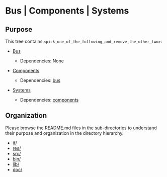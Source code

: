 # Bus | Components | Systems

## Purpose

This tree contains `<pick_one_of_the_following_and_remove_the_other_two>`:

- [Bus](doc/Bus.md)
   - Dependencies: None

- [Components](doc/Components.md)
   - Dependencies: [bus](../bus/README.md)

- [Systems](doc/Systems.md)
  - Dependencies: [components](../components/README.md)


## Organization

Please browse the README.md files in the sub-directories to understand their
purpose and organization in the directory hierarchy.

- [if/](if/README.md)
- [res/](res/README.md)
- [src/](src/README.md) 
- [bin/](bin/README.md)
- [lib/](lib/README.md) 
- [doc/](doc/README.md)


